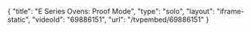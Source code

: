 {
    "title": "E Series Ovens: Proof Mode",
    "type": "solo",
    "layout": "iframe-static",
    "videoId": "69886151",
    "url": "\/tvpembed\/69886151"
}